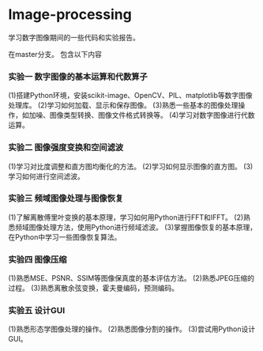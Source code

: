 # Image-processing
学习数字图像期间的一些代码和实验报告。

在master分支。
包含以下内容

### 实验一 数字图像的基本运算和代数算子

(1)搭建Python环境，安装scikit-image、OpenCV、PIL、matplotlib等数字图像处理库。
(2)学习如何加载、显示和保存图像。
(3)熟悉一些基本的图像处理操作，如加噪、图像类型转换、图像文件格式转换等。
(4)学习对数字图像进行代数运算。

### 实验二 图像强度变换和空间滤波

(1)学习对比度调整和直方图均衡化的方法。
(2)学习如何显示图像的直方图。
(3)学习如何进行空间滤波。

### 实验三 频域图像处理与图像恢复

(1)了解离散傅里叶变换的基本原理，学习如何用Python进行FFT和IFFT。
(2)熟悉频域图像处理方法，使用Python进行频域滤波。
(3)掌握图像恢复的基本原理，在Python中学习一些图像恢复算法。

### 实验四 图像压缩

(1)熟悉MSE、PSNR、SSIM等图像保真度的基本评估方法。
(2)熟悉JPEG压缩的过程。
(3)熟悉离散余弦变换，霍夫曼编码，预测编码。

### 实验五 设计GUI

(1)熟悉形态学图像处理的操作。
(2)熟悉图像分割的操作。
(3)尝试用Python设计GUI。
